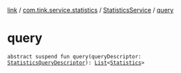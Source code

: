 [link](../../index.md) / [com.tink.service.statistics](../index.md) / [StatisticsService](index.md) / [query](./query.md)

# query

`abstract suspend fun query(queryDescriptor: `[`StatisticsQueryDescriptor`](../-statistics-query-descriptor/index.md)`): `[`List`](https://kotlinlang.org/api/latest/jvm/stdlib/kotlin.collections/-list/index.html)`<`[`Statistics`](../../com.tink.model.statistics/-statistics/index.md)`>`